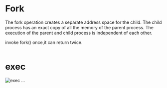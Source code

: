 


# Fork

The fork operation creates a separate address space for the child. The child process has an exact copy of all the memory of the parent process. The execution of the parent and child process is independent of each other. 


invoke fork() once,it can return twice.

``` fork.py


```
# exec

![exec ...](https://www.python-course.eu/images/exec_functions.png)